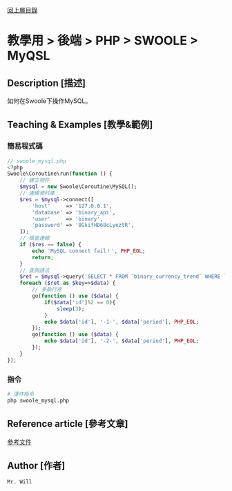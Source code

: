 [回上層目錄](../README.md)

# 教學用 > 後端 > PHP > SWOOLE > MyQSL

## **Description [描述]**
如何在Swoole下操作MySQL。

## **Teaching & Examples [教學&範例]**
### 簡易程式碼
```php
// swoole_mysql.php
<?php
Swoole\Coroutine\run(function () {
    // 建立物件
    $mysql = new Swoole\Coroutine\MySQL();
    // 連線資料庫
    $res = $mysql->connect([
        'host'     => '127.0.0.1',
        'database' => 'binary_api',
        'user'     => 'binary',
        'password' => '8GkifHD68cLyeztR',
    ]);
    // 檢查連線
    if ($res == false) {
        echo 'MySQL connect fail！', PHP_EOL;
        return;
    }
    // 查詢語法
    $ret = $mysql->query('SELECT * FROM `binary_currency_trend` WHERE `redeem` = 0 AND `status` = 1 LIMIT 50', 2);
    foreach ($ret as $key=>$data) {
        // 多執行序
        go(function () use ($data) {
            if($data['id']%2 == 0){
                sleep(3);
            }
            echo $data['id'], '-1-', $data['period'], PHP_EOL;
        });
        go(function () use ($data) {
            echo $data['id'], '-2-', $data['period'], PHP_EOL;
        });
    }
});
```

### 指令
```bash
# 運作指令
php swoole_mysql.php
```


## **Reference article [參考文章]**
[參考文件](網址)

## **Author [作者]**
`Mr. Will`
